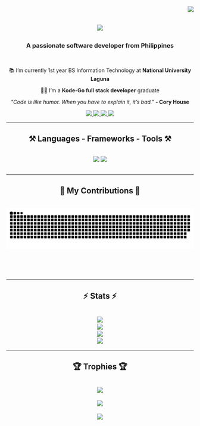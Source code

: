 <img align="right" src="https://visitor-badge.laobi.icu/badge?page_id=AbdulDeBorja09.AbdulDeBorja09" />

<h1 align="center">
    <img src="https://readme-typing-svg.herokuapp.com/?font=Righteous&size=35&center=true&vCenter=true&width=500&height=70&duration=4000&lines=Hi+There!;+I'm+Abdul+Aziz+De+Borja!;" />
</h1>

<h3 align="center">A passionate software developer from Philippines</h3>

<br/>

<div align="center">
 
 📚 I’m currently 1st year BS Information Technology at **National University Laguna**
 
 👨‍🎓 I’m a **Kode-Go full stack developer** graduate

<i>"Code is like humor. When you have to explain it, it’s bad."</i> <b>- Cory House</b>

 </div>
 
<div align="center"> 
  <a href="mailto:abduldb09@gmail.com">
    <img src="https://img.shields.io/badge/Gmail-333333?style=for-the-badge&logo=gmail&logoColor=red" />
  </a>
  <a href="https://www.linkedin.com/in/abdul-de-borja-28aabb293/" target="_blank">
    <img src="https://img.shields.io/badge/LinkedIn-0077B5?style=for-the-badge&logo=linkedin&logoColor=white" target="_blank" />
  </a>
  <a href="https://deborja.vercel.app" target="_blank">
     <img src="https://img.shields.io/badge/Portfolio-FF5722?style=for-the-badge&logo=todoist&logoColor=white" target="_blank" /> 
  </a>
   <a href="https://discordid.netlify.app/?id=567953189450678273" target="_blank">
     <img src="https://img.shields.io/badge/Discord-7289da?style=for-the-badge&logo=discord&logoColor=white" target="_blank" /> 
  </a>
</div>

 <hr/>
 
<h2 align="center">⚒️ Languages - Frameworks - Tools ⚒️</h2>
<br/>
<div align="center">
    <img src="https://skillicons.dev/icons?i=html,css,javascript,bootstrap,tailwind,sass,vscode,github,git" />
    <img src="https://skillicons.dev/icons?i=nodejs,react,nextjs,laravel,php,python,java,mysql,arduino" /><br>
</div>

<br/>
<hr/>

<div align="center">
  <h2>🐍 My Contributions 🐍</h2>
  <br>
  <img alt="snake eating my contributions" src="https://raw.githubusercontent.com/AbdulDeBorja09/AbdulDeBorja09/output/github-contribution-grid-snake.svg" />
  
  <br/><br/><br/>
</div>

<hr/>

<h2 align="center">⚡ Stats ⚡</h2>
<br>
<div align=center>
  <img src="https://github-readme-stats.vercel.app/api/top-langs/?username=AbdulDeBorja09&theme=dark&hide_border=true&include_all_commits=false&count_private=false&layout=compact" /><br/>
  <img src="https://github-readme-stats.vercel.app/api?username=AbdulDeBorja09&theme=dark&hide_border=true&include_all_commits=false&count_private=false" /><br/>
  <img src="https://github-readme-streak-stats.herokuapp.com/?user=AbdulDeBorja09&theme=dark&hide_border=true" /><br/>
  <img src="https://github-contributor-stats.vercel.app/api?username=AbdulDeBorja09&limit=5&theme=dark&combine_all_yearly_contributions=true" />
  
</div>

<hr/>

<h2 align="center">🏆 Trophies 🏆</h2>
<br>
<div align=center>
  <img src="https://github-profile-trophy.vercel.app/?username=AbdulDeBorja09&theme=alduin&no-frame=true&no-bg=true&margin-w=4" />
  <br><br>
  <img src="https://quotes-github-readme.vercel.app/api?type=horizontal&theme=dark">
  <br><br>
  <a href="https://paypal.me/AbdulAzizDeBorja"><img src="https://img.shields.io/badge/PayPal-00457C?style=for-the-badge&logo=paypal&logoColor=white"> <a>
</div>
